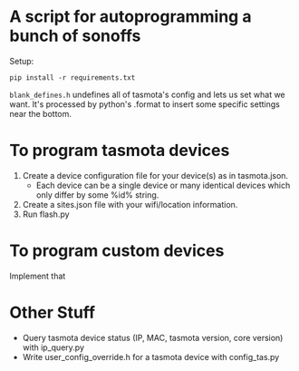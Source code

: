 # A script for autoprogramming a bunch of sonoffs

Setup:

```
pip install -r requirements.txt
```


`blank_defines.h` undefines all of tasmota's config and lets us set what we want.
It's processed by python's .format to insert some specific settings near the bottom.

# To program tasmota devices
1. Create a device configuration file for your device(s) as in tasmota.json.
    - Each device can be a single device or many identical devices which only differ by some %id% string.
2. Create a sites.json file with your wifi/location information.
3. Run flash.py

# To program custom devices
Implement that

# Other Stuff
- Query tasmota device status (IP, MAC, tasmota version, core version) with ip_query.py
- Write user_config_override.h for a tasmota device with config_tas.py
